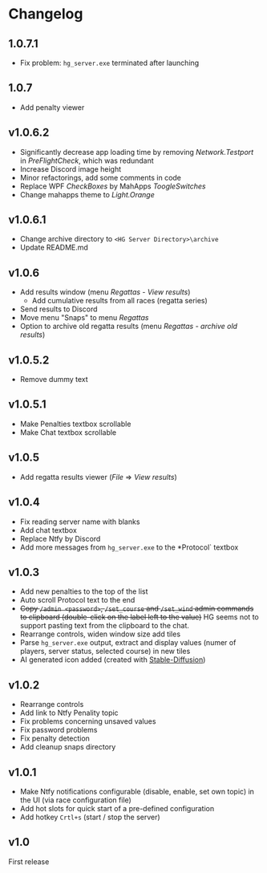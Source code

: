 ﻿# Changelog

## 1.0.7.1

- Fix problem: `hg_server.exe` terminated after launching

## 1.0.7

- Add penalty viewer

## v1.0.6.2

- Significantly decrease app loading time by removing *Network.Testport* in *PreFlightCheck*, which was redundant
- Increase Discord image height
- Minor refactorings, add some comments in code
- Replace WPF *CheckBoxes* by MahApps *ToogleSwitches*
- Change mahapps theme to *Light.Orange*

## v1.0.6.1

- Change archive directory to `<HG Server Directory>\archive`
- Update README.md

## v1.0.6

- Add results window (menu *Regattas - View results*)
  - Add cumulative results from all races (regatta series)
- Send results to Discord
- Move menu "Snaps" to menu *Regattas*
- Option to archive old regatta results (menu *Regattas - archive old results*)


## v1.0.5.2

- Remove dummy text

## v1.0.5.1

- Make Penalties textbox scrollable
- Make Chat textbox scrollable

## v1.0.5

- Add regatta results viewer (*File* => *View results*)

## v1.0.4

- Fix reading server name with blanks
- Add chat textbox
- Replace Ntfy by Discord
- Add more messages from `hg_server.exe` to the *Protocol` textbox

## v1.0.3
- Add new penalties to the top of the list
- Auto scroll Protocol text to the end
- ~~Copy `/admin <password>`, `/set_course` and `/set_wind` admin commands to clipboard (double-click on the label left to the value)~~ HG seems not to support pasting text from the clipboard to the chat.
- Rearrange controls, widen window size add tiles
- Parse `hg_server.exe` output, extract and display values (numer of players, server status, selected course) in new tiles
- AI generated icon added (created with [Stable-Diffusion](https://github.com/AUTOMATIC1111/stable-diffusion-webui))


## v1.0.2
- Rearrange controls
- Add link to Ntfy Penality topic
- Fix problems concerning unsaved values
- Fix password problems
- Fix penalty detection
- Add cleanup snaps directory


## v1.0.1

- Make Ntfy notifications configurable (disable, enable, set own topic) in the UI (via race configuration file)
- Add hot slots for quick start of a pre-defined configuration
- Add hotkey `Crtl+s` (start / stop the server)

## v1.0

First release